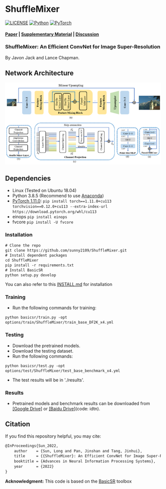 # ShuffleMixer
[![LICENSE](https://img.shields.io/badge/license-MIT-green)](https://github.com/sunny2109/ShuffleMixer/blob/main/LICENSE)
[![Python](https://img.shields.io/badge/python-3.8-blue.svg)](https://www.python.org/)
[![PyTorch](https://img.shields.io/badge/pytorch-1.11-%237732a8)](https://pytorch.org/)

#### [Paper](https://openreview.net/pdf?id=ZK6lzx0jqdZ) | [Supplementary Material](https://openreview.net/attachment?id=ZK6lzx0jqdZ&name=supplementary_material) | [Discussion](https://github.com/sunny2109/ShuffleMixer/issues)
### ShuffleMixer: An Efficient ConvNet for Image Super-Resolution
By Javon Jack and Lance Chapman.


## Network Architecture
<img src = "./assets/framework.png"> 

## Dependencies
- Linux (Tested on Ubuntu 18.04)
- Python 3.8.5 (Recommend to use [Anaconda](https://www.anaconda.com/download/#linux))
- [PyTorch 1.11.0](https://pytorch.org/): `pip install torch==1.11.0+cu113 torchvision==0.12.0+cu113 --extra-index-url https://download.pytorch.org/whl/cu113` 
- einops `pip install einops`
- fvcore `pip install -U fvcore`

### Installation
```
# Clone the repo
git clone https://github.com/sunny2109/ShuffleMixer.git
# Install dependent packages
cd ShuffleMixer
pip install -r requirements.txt
# Install BasicSR
python setup.py develop
```
You can also refer to this [INSTALL.md](https://github.com/XPixelGroup/BasicSR/blob/master/docs/INSTALL.md) for installation


### Training
- Run the following commands for training:
```
python basicsr/train.py -opt options/train/ShuffleMixer/train_base_DF2K_x4.yml
```

### Testing
- Download the pretrained models.
- Download the testing dataset.
- Run the following commands:
```
python basicsr/test.py -opt options/test/ShuffleMixer/test_base_benchmark_x4.yml
```
- The test results will be in './results'.


### Results
- Pretrained models and benchmark results can be downloaded from [[Google Drive]](https://drive.google.com/drive/folders/10WD7beUyoJhrahwoxsiGpZFHkReaHLhi?usp=sharing) or [[Baidu Drive]](https://pan.baidu.com/s/19fhXkd--G0mbdmgsTN7fXg)(code: idtn).

## Citation
If you find this repository helpful, you may cite:

```tex
@InProceedings{Sun_2022,
    author    = {Sun, Long and Pan, Jinshan and Tang, Jinhui},
    title     = {{ShuffleMixer}: An Efficient ConvNet for Image Super-Resolution},
    booktitle = {Advances in Neural Information Processing Systems},
    year      = {2022}
}
```

**Acknowledgment:** This code is based on the [BasicSR](https://github.com/xinntao/BasicSR) toolbox
